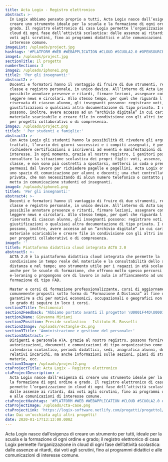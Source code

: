 ```yaml
---
title: Acta Logix - Registro elettronico
abstract: >-
  In Logix abbiamo pensato proprio a tutti, Acta Logix nasce dall’esigenza di
  creare uno strumento ideale per la scuola e la formazione di ogni ordine e
  grado. Il registro elettronico di casa Logix permette l’organizzazione in
  cloud di ogni fase dell’attività scolastica: dalle assenze ai ritardi, dai
  voti agli scrutini, fino ai programmi didattici e alle comunicazioni di
  interesse comune.
imageList: /uploads/project.jpg
hashtags: '#PLATFORM #WEB #WEBAPPLICATION #CLOUD #SCUOLA2.0 #OPENSOURCE #DIGITAL'
image1: /uploads/project.jpg
sectionTitle: Il progetto
numberSections: 3
image2: /uploads/iphone1.png
title2: 'Per gli insegnanti:'
abstract2: >-
  Docenti e formatori hanno il vantaggio di fruire di due strumenti, registro di
  classe e registro personale, in unico device. All’interno di Acta Logix è
  possibile annotare presenze e ritardi, firmare lezioni, assegnare compiti e
  leggere news e circolari. Allo stesso tempo, per quel che riguarda l’area
  riservata di ciascun alunno, gli insegnanti possono: registrare voti, note,
  giustificazioni o qualsiasi altra documentazione di tipo privato. I docenti
  possono, inoltre, avere accesso ad un “archivio digitale” in cui caricare
  materiale scaricabile e creare file in condivisione con gli altri insegnanti
  per progetti collaborativi o di compresenza.
image3: /uploads/project.png
title3: ' Per studenti e famiglie:'
abstract3: >-
  Con Acta Logix gli studenti hanno la possibilità di rivedere gli argomenti
  trattati, l’orario dei giorni successivi e i compiti assegnati, è possibile
  richiedere certificazioni o iscriversi ad eventi e manifestazioni di
  interesse. In ogni momento, grazie al nostro registro, i genitori possono
  consultare la situazione scolastica dei propri figli: voti, assenze, note di
  classe, e non sono più costretti a spostarsi, mettersi in coda o prendere
  permessi dal lavoro per richiedere pagelle e pagellini. Acta Logix offre anche
  uno spazio di comunicazione per alunni e docenti; una chat controllata e
  privata, che non necessitando di alcun numero telefonico o contatto privato,
  metta in comunicazione studenti ed insegnanti. 
image4: /uploads/iphone1.png
title4: 'Per gli insegnanti:'
abstract4: >-
  Docenti e formatori hanno il vantaggio di fruire di due strumenti, registro di
  classe e registro personale, in unico device. All’interno di Acta Logix è
  possibile annotare presenze e ritardi, firmare lezioni, assegnare compiti e
  leggere news e circolari. Allo stesso tempo, per quel che riguarda l’area
  riservata di ciascun alunno, gli insegnanti possono: registrare voti, note,
  giustificazioni o qualsiasi altra documentazione di tipo privato. I docenti
  possono, inoltre, avere accesso ad un “archivio digitale” in cui caricare
  materiale scaricabile e creare file in condivisione con gli altri insegnanti
  per progetti collaborativi o di compresenza.
image5: ''
title5: Piattaforma didattica cloud integrata ACTA 2.0
abstract5: >-
  ACTA 2.0 è la piattaforma didattica cloud integrata che permette la
  condivisione in tempo reale del materiale e la consultabilità dello stesso a
  distanza e nel tempo; uno strumento utile per i ragazzi in età scolare ma
  anche per le scuole di formazione, che offrono molto spesso percorsi
  e-leraning o propongono ore di lavoro in aula in affiancamento ad una
  formazione di tipo FAD. 

  Master e corsi di formazione professionalizzante, corsi di aggiornamento sono
  comunemente proposti sotto forma di “Formazione A Distanza” al fine di
  garantire a chi per motivi economici, occupazionali o geografici non sarebbe
  in grado di seguire in loco i corsi. 
section2Title: Testimonial
section2Feedback: "Abbiamo portato avanti il progetto! \U0001F44D\U0001F44D una collaborazione che dura da anni."
section2Name: Giovanna Miriani
section2Position: Preside scolastico - Istituto M. Rosselli
section2Image: /uploads/rectangle-2x.png
section3Title: 'Amministrazione e gestione del personale:'
section3Abstract: >-
  Dirigenti e personale ATA, grazie al nostro registro, possono fornire
  autorizzazioni, documenti e comunicazioni di tipo organizzativo come:
  calendario scolastico, periodi didattici, sedi, anagrafica alunni, docenti e
  relativi incarichi, ma anche informazioni sulle sezioni, piani di studio,
  materie, ecc.
section3Image: /uploads/project2.png
ctaProjectTitle: Acta Logix - Registro elettronico
ctaProjectDescription: >-
  Acta Logix nasce dall'esigenza di creare uno strumento ideale per la scuola e
  la formazione di ogni ordine e grado. Il registro elettronico di casa Logix
  permette l’organizzazione in cloud di ogni fase dell’attività scolastica:
  dalle assenze ai ritardi, dai voti agli scrutini, fino ai programmi didattici
  e alle comunicazioni di interesse comune.
ctaProjectHashtags: '#PLATFORM #WEB #WEBAPPLICATION #CLOUD #SCUOLA2.0 #OPENSOURCE #DIGITAL'
ctaProjectImage: /uploads/cta-case.png
ctaProjectLink: 'https://logix-software.netlify.com/progetti/progetto1/'
cta: Dai un’occhiata agli altri progetti!
date: 2020-01-17T13:13:00.000Z
---
```

Acta Logix nasce dall’esigenza di creare un strumento per tutti, ideale per la scuola e la formazione di ogni ordine e grado; il registro elettronico di casa Logix permette l’organizzazione in cloud di ogni fase dell’attività scolastica: dalle assenze ai ritardi, dai voti agli scrutini, fino ai programmi didattici e alle comunicazioni di interesse comune.